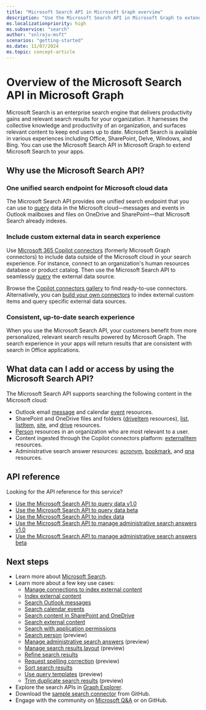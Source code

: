 ```yaml
---
title: "Microsoft Search API in Microsoft Graph overview"
description: "Use the Microsoft Search API in Microsoft Graph to extend Microsoft Search to your apps. Query data that Microsoft Search indexes and include custom external data."
ms.localizationpriority: high
ms.subservice: "search"
author: "snlraju-msft"
scenarios: "getting-started"
ms.date: 11/07/2024
ms.topic: concept-article
---
```


# Overview of the Microsoft Search API in Microsoft Graph

Microsoft Search is an enterprise search engine that delivers productivity gains and relevant search results for your organization. It harnesses the collective knowledge and productivity of an organization, and surfaces relevant content to keep end users up to date. Microsoft Search is available in various experiences including Office, SharePoint, Delve, Windows, and Bing. You can use the Microsoft Search API in Microsoft Graph to extend Microsoft Search to your apps.

<!-- markdownlint-disable MD026 -->
## Why use the Microsoft Search API?

### One unified search endpoint for Microsoft cloud data

The Microsoft Search API provides one unified search endpoint that you can use to [query](/graph/api/search-query) data in the Microsoft cloud&mdash;messages and events in Outlook mailboxes and files on OneDrive and SharePoint&mdash;that Microsoft Search already indexes.

### Include custom external data in search experience

Use [Microsoft 365 Copilot connectors](/microsoftsearch/connectors-overview) (formerly Microsoft Graph connectors) to include data outside of the Microsoft cloud in your search experience. For instance, connect to an organization's human resources database or product catalog. Then use the Microsoft Search API to seamlessly [query](/graph/api/search-query) the external data source.

Browse the [Copilot connectors gallery](/microsoftsearch/connectors-gallery) to find ready-to-use connectors. Alternatively, you can [build your own connectors](/graph/api/resources/connectors-api-overview#common-use-cases) to index external custom items and query specific external data sources.

### Consistent, up-to-date search experience

When you use the Microsoft Search API, your customers benefit from more personalized, relevant search results powered by Microsoft Graph. The search experience in your apps will return results that are consistent with search in Office applications.

## What data can I add or access by using the Microsoft Search API?

The Microsoft Search API supports searching the following content in the Microsoft cloud: 

- Outlook email [message](/graph/api/resources/message) and calendar [event](/graph/api/resources/event) resources.
- SharePoint and OneDrive files and folders ([driveItem](/graph/api/resources/driveitem) resources), [list](/graph/api/resources/list), [listItem](/graph/api/resources/listitem), [site](/graph/api/resources/site), and [drive](/graph/api/resources/drive) resources.
- [Person](/graph/api/resources/person) resources in an organization who are most relevant to a user.
- Content ingested through the Copilot connectors platform: [externalItem](/graph/api/resources/externalitem) resources.
- Administrative search answer resources: [acronym](/graph/api/resources/search-acronym), [bookmark](/graph/api/resources/search-bookmark), and [qna](/graph/api/resources/search-qna) resources.

## API reference

Looking for the API reference for this service?

- [Use the Microsoft Search API to query data v1.0](/graph/api/resources/search-api-overview?view=graph-rest-1.0&preserve-view=true)
- [Use the Microsoft Search API to query data beta](/graph/api/resources/search-api-overview?view=graph-rest-beta&preserve-view=true)
- [Use the Microsoft Search API to index data](/graph/api/resources/connectors-api-overview)
- [Use the Microsoft Search API to manage administrative search answers v1.0](/graph/api/resources/search-api-answers-overview?view=graph-rest-1.0&preserve-view=true)
- [Use the Microsoft Search API to manage administrative search answers beta](/graph/api/resources/search-api-answers-overview?view=graph-rest-beta&preserve-view=true)

## Next steps

- Learn more about [Microsoft Search](/microsoftsearch/).
- Learn more about a few key use cases:
  - [Manage connections to index external content](connecting-external-content-manage-connections.md)
  - [Index external content](connecting-external-content-manage-items.md)
  - [Search Outlook messages](search-concept-messages.md)
  - [Search calendar events](search-concept-events.md)
  - [Search content in SharePoint and OneDrive](search-concept-files.md)
  - [Search external content](search-concept-custom-types.md)
  - [Search with application permissions](search-concept-searchall.md)
  - [Search person](search-concept-person.md) (preview)
  - [Manage administrative search answers](search-concept-answers.md) (preview)
  - [Manage search results layout](search-concept-display-layout.md) (preview)
  - [Refine search results](search-concept-aggregation.md)
  - [Request spelling correction](search-concept-speller.md) (preview)
  - [Sort search results](search-concept-sort.md)
  - [Use query templates](search-concept-query-template.md) (preview)
  - [Trim duplicate search results](search-concept-trim-duplicate.md) (preview)
- Explore the search APIs in [Graph Explorer](https://developer.microsoft.com/graph/graph-explorer).
- Download the [sample search connector](https://github.com/microsoftgraph/msgraph-search-connector-sample) from GitHub.
- Engage with the community on [Microsoft Q&A](/answers/products/m365#microsoft-graph) or on GitHub.
